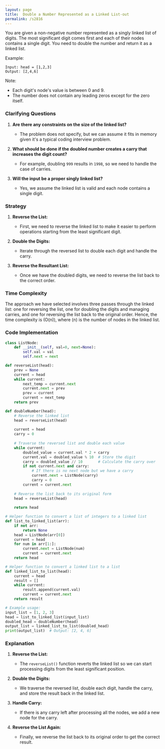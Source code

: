```yaml
---
layout: page
title:  Double a Number Represented as a Linked List-out
permalink: /s2816
---
```


You are given a non-negative number represented as a singly linked list of digits. The most significant digit comes first and each of their nodes contains a single digit. You need to double the number and return it as a linked list.

Example:
```
Input: head = [1,2,3]
Output: [2,4,6]
```

Note:
- Each digit's node's value is between 0 and 9.
- The number does not contain any leading zeros except for the zero itself.

### Clarifying Questions

1. **Are there any constraints on the size of the linked list?**
   - The problem does not specify, but we can assume it fits in memory given it's a typical coding interview problem.
  
2. **What should be done if the doubled number creates a carry that increases the digit count?**
   - For example, doubling `999` results in `1998`, so we need to handle the case of carries.

3. **Will the input be a proper singly linked list?**
   - Yes, we assume the linked list is valid and each node contains a single digit.

### Strategy

1. **Reverse the List:** 
   - First, we need to reverse the linked list to make it easier to perform operations starting from the least significant digit.

2. **Double the Digits:** 
   - Iterate through the reversed list to double each digit and handle the carry.

3. **Reverse the Resultant List:**
   - Once we have the doubled digits, we need to reverse the list back to the correct order.

### Time Complexity
The approach we have selected involves three passes through the linked list: one for reversing the list, one for doubling the digits and managing carries, and one for reversing the list back to the original order. Hence, the time complexity is \(O(n)\), where \(n\) is the number of nodes in the linked list.

### Code Implementation

```python
class ListNode:
    def __init__(self, val=0, next=None):
        self.val = val
        self.next = next

def reverseList(head):
    prev = None
    current = head
    while current:
        next_temp = current.next
        current.next = prev
        prev = current
        current = next_temp
    return prev

def doubleNumber(head):
    # Reverse the linked list
    head = reverseList(head)
    
    current = head
    carry = 0
    
    # Traverse the reversed list and double each value
    while current:
        doubled_value = current.val * 2 + carry
        current.val = doubled_value % 10  # Store the digit
        carry = doubled_value // 10       # Calculate the carry over
        if not current.next and carry:
            # If there is no next node but we have a carry
            current.next = ListNode(carry)
            carry = 0
        current = current.next
    
    # Reverse the list back to its original form
    head = reverseList(head)
    
    return head

# Helper function to convert a list of integers to a linked list
def list_to_linked_list(arr):
    if not arr:
        return None
    head = ListNode(arr[0])
    current = head
    for num in arr[1:]:
        current.next = ListNode(num)
        current = current.next
    return head

# Helper function to convert a linked list to a list
def linked_list_to_list(head):
    current = head
    result = []
    while current:
        result.append(current.val)
        current = current.next
    return result

# Example usage:
input_list = [1, 2, 3]
head = list_to_linked_list(input_list)
doubled_head = doubleNumber(head)
output_list = linked_list_to_list(doubled_head)
print(output_list)  # Output: [2, 4, 6]
```

### Explanation

1. **Reverse the List:**
   - The `reverseList()` function reverts the linked list so we can start processing digits from the least significant position.

2. **Double the Digits:**
   - We traverse the reversed list, double each digit, handle the carry, and store the result back in the linked list.

3. **Handle Carry:**
   - If there is any carry left after processing all the nodes, we add a new node for the carry.

4. **Reverse the List Again:**
   - Finally, we reverse the list back to its original order to get the correct result.